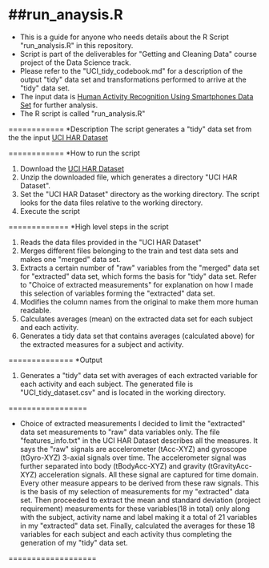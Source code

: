##run_anaysis.R
===========
* This is a guide for anyone who needs details about the R Script "run_analysis.R" in this repository.
* Script is part of the deliverables for "Getting and Cleaning Data" course project of the Data Science track.
* Please refer to the "UCI_tidy_codebook.md" for a description of the output "tidy" data set and transformations 
performed to arrive at the "tidy" data set.
* The input data is [Human Activity Recognition Using Smartphones Data Set](http://archive.ics.uci.edu/ml/datasets/Human+Activity+Recognition+Using+Smartphones) for further analysis.
* The R script is called "run_analysis.R"

============
*Description
The script generates a "tidy" data set from the the input [UCI HAR Dataset](https://d396qusza40orc.cloudfront.net/getdata%2Fprojectfiles%2FUCI%20HAR%20Dataset.zip)

============
*How to run the script
1. Download the [UCI HAR Dataset](https://d396qusza40orc.cloudfront.net/getdata%2Fprojectfiles%2FUCI%20HAR%20Dataset.zip)
2. Unzip the downloaded file, which generates a directory "UCI HAR Dataset".
3. Set the "UCI HAR Dataset" directory as the working directory. The script looks for the data files relative to the working directory. 
4. Execute the script

=============
*High level steps in the script 
1. Reads the data files provided in the "UCI HAR Dataset"
2. Merges different files belonging to the train and test data sets and makes one "merged" data set.
3. Extracts a certain number of "raw" variables from the "merged" data set for "extracted" data set, 
which forms the basis for "tidy" data set. Refer to "Choice of extracted measurements" for explanation 
on how I made this selection of variables forming the "extracted" data set.
4. Modifies the column names from the original to make them more human readable.
5. Calculates averages (mean) on the extracted data set for each subject and each activity.
6. Generates a tidy data set that contains averages (calculated above) for the extracted measures for 
a subject and activity.

==============
*Output
1. Generates a "tidy" data set with averages of each extracted variable for each activity and each subject. The 
generated file is "UCI_tidy_dataset.csv" and is located in the working directory.

=================
* Choice of extracted measurements
I decided to limit the "extracted" data set measurements to "raw" data variables only. The file "features_info.txt" 
in the UCI HAR Dataset describes all the measures. It says the "raw" signals are accelerometer (tAcc-XYZ) 
and gyroscope (tGyro-XYZ) 3-axial signals over time. The accelerometer signal was further separated into 
body (tBodyAcc-XYZ) and gravity (tGravityAcc-XYZ) acceleration signals. All these signal are captured 
for time domain. Every other measure appears to be derived from these raw signals. This is the basis of my
selection of measurements for my "extracted" data set.
Then proceeded to extract the mean and standard deviation (project requirement) measurements for these 
variables(18 in total) only along with the subject, activity name and label making it a total of 21 variables
in my "extracted" data set. Finally, calculated the averages for these 18 variables for each subject and 
each activity thus completing the generation of my "tidy" data set.

===================
